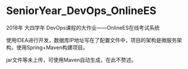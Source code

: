 # SeniorYear_DevOps_OnlineES
2018年 大四学年 DevOps课程的大作业——OnlineES在线考试系统

使用IDEA进行开发，数据库IP地址写在了配置文件中，项目的架构是微服务架构，使用Spring+Maven构建项目。

jar文件等未上传，可使用Maven自动生成，在此不赘述。